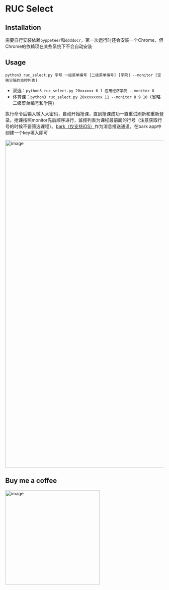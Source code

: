 # RUC Select

## Installation

需要自行安装依赖`pyppeteer`和`ddddocr`，第一次运行时还会安装一个Chrome，但Chrome的依赖项在某些系统下不会自动安装

## Usage

```
python3 ruc_select.py 学号 一级菜单编号 [二级菜单编号] [学院] --monitor [空格分隔的监控列表]
```

- 双选：`python3 ruc_select.py 20xxxxxx 6 1 应用经济学院 --monitor 8`
- 体育课：`python3 ruc_select.py 20xxxxxxxx 11 --monitor 8 9 10`（省略二级菜单编号和学院）

执行命令后输入微人大密码，自动开始抢课，直到抢课成功一直重试刷新和重新登录。抢课按照monitor先后顺序进行，监控列表为课程最前面的行号（注意获取行号的时候不要筛选课程）。[bark（仅支持iOS）](https://apps.apple.com/us/app/bark-customed-notifications/id1403753865)作为消息推送通道，在bark app中创建一个key填入即可

<img width="1040" alt="image" src="https://github.com/huyiwen/RUCSelect/assets/5737212/251c3250-2eb4-441c-b6fb-6e09f35cbc9e">

## Buy me a coffee

<img width="300" alt="image" src=https://github.com/huyiwen/RUCSelect/assets/5737212/cc48ba3d-a386-45a8-8c5a-9aae96a9b198>

